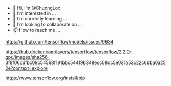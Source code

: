 - 👋 Hi, I’m @ChuongLoc
- 👀 I’m interested in ...
- 🌱 I’m currently learning ...
- 💞️ I’m looking to collaborate on ...
- 📫 How to reach me ...

https://github.com/tensorflow/models/issues/9634

https://hub.docker.com/layers/tensorflow/tensorflow/2.2.0-gpu/images/sha256-3f8f06cdfbc09c54568f191bbc54419b348ecc08dc5e031a53c22c6bba0a252e?context=explore

https://www.tensorflow.org/install/pip

<!---
ChuongLoc/ChuongLoc is a ✨ special ✨ repository because its `README.md` (this file) appears on your GitHub profile.
You can click the Preview link to take a look at your changes.
--->
